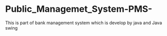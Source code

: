 # Public_Managemet_System-PMS-
This is part of bank management system which is develop by java and Java swing
